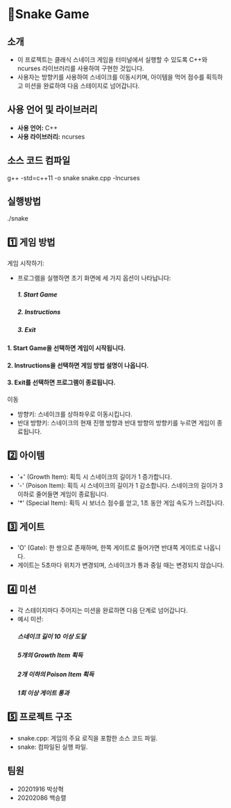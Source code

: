 # 🐍Snake Game

## 소개
- 이 프로젝트는 클래식 스네이크 게임을 터미널에서 실행할 수 있도록 C++와 ncurses 라이브러리를 사용하여 구현한 것입니다. 
- 사용자는 방향키를 사용하여 스네이크를 이동시키며, 아이템을 먹어 점수를 획득하고 미션을 완료하여 다음 스테이지로 넘어갑니다.

## 사용 언어 및 라이브러리
- **사용 언어:** C++
- **사용 라이브러리:** ncurses

## 소스 코드 컴파일
g++ -std=c++11 -o snake snake.cpp -lncurses

## 실행방법
./snake

## 1️⃣ 게임 방법
게임 시작하기:
- 프로그램을 실행하면 초기 화면에 세 가지 옵션이 나타납니다:
    ##### 1. Start Game
    ##### 2. Instructions
    ##### 3. Exit
#### 1. Start Game을 선택하면 게임이 시작됩니다.
#### 2. Instructions을 선택하면 게임 방법 설명이 나옵니다.
#### 3. Exit를 선택하면 프로그램이 종료됩니다.

이동
- 방향키: 스네이크를 상하좌우로 이동시킵니다.
- 반대 방향키: 스네이크의 현재 진행 방향과 반대 방향의 방향키를 누르면 게임이 종료됩니다.

## 2️⃣ 아이템
- '+' (Growth Item): 획득 시 스네이크의 길이가 1 증가합니다.
- '-' (Poison Item): 획득 시 스네이크의 길이가 1 감소합니다. 
                  스네이크의 길이가 3 이하로 줄어들면 게임이 종료됩니다.
- '*' (Special Item): 획득 시 보너스 점수를 얻고, 1초 동안 게임 속도가 느려집니다.

## 3️⃣ 게이트
- 'O' (Gate): 한 쌍으로 존재하며, 한쪽 게이트로 들어가면 반대쪽 게이트로 나옵니다. 
- 게이트는 5초마다 위치가 변경되며, 스네이크가 통과 중일 때는 변경되지 않습니다.

## 4️⃣ 미션
- 각 스테이지마다 주어지는 미션을 완료하면 다음 단계로 넘어갑니다.
- 예시 미션:
  ##### 스네이크 길이 10 이상 도달
  ##### 5개의 Growth Item 획득 
  ##### 2개 이하의 Poison Item 획득
  ##### 1회 이상 게이트 통과

## 5️⃣ 프로젝트 구조
- snake.cpp: 게임의 주요 로직을 포함한 소스 코드 파일.
- snake: 컴파일된 실행 파일.

## 팀원
- 20201916 박상혁
- 20202086 백승렬
